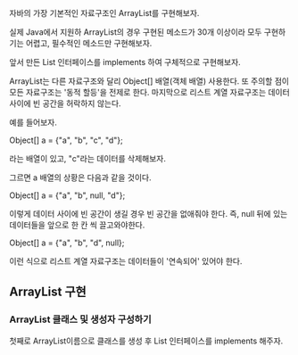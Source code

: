 

자바의 가장 기본적인 자료구조인 ArrayList를 구현해보자.

실제 Java에서 지원하 ArrayList의 경우 구현된 메소드가 30개 이상이라 모두 구현하기는 어렵고, 필수적인 메소드만 구현해보자.

앞서 만든 List 인터페이스를 implements 하여 구체적으로 구현해보자.



ArrayList는 다른 자료구조와 달리 Object[] 배열(객체 배열) 사용한다. 또 주의할 점이 모든 자료구조는 '동적 할등'을 전제로 한다. 마지막으로 리스트 계열 자료구조는 데이터 사이에 빈 공간을 허락하지 않는다.

예를 들어보자.

Object[] a = {"a", "b", "c", "d"};

라는 배열이 있고, "c"라는 데이터를 삭제해보자.

그르면 a 배열의 상황은 다음과 같을 것이다.

Object[] a = {"a", "b", null, "d"};

이렇게 데이터 사이에 빈 공간이 생길 경우 빈 공간을 없애줘야 한다. 즉, null 뒤에 있는 데이터들을 앞으로 한 칸 씩 끌고와야한다.

Object[] a = {"a", "b", "d", null};

이런 식으로 리스트 계열 자료구조는 데이터들이 '연속되어' 있어야 한다.

## ArrayList 구현

### ArrayList 클래스 및 생성자 구성하기

첫째로 ArrayList이름으로 클래스를 생성 후 List 인터페이스를 implements 해주자.

 

